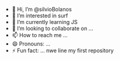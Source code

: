 - 👋 Hi, I’m @silvioBolanos
- 👀 I’m interested in surf
- 🌱 I’m currently learning JS
- 💞️ I’m looking to collaborate on ...
- 📫 How to reach me ...
- 😄 Pronouns: ...
- ⚡ Fun fact: ...
nwe line
my first repository
<!---
silvioBolanos/silvioBolanos is a ✨ special ✨ repository because its `README.md` (this file) appears on your GitHub profile.
You can click the Preview link to take a look at your changes.
--->
